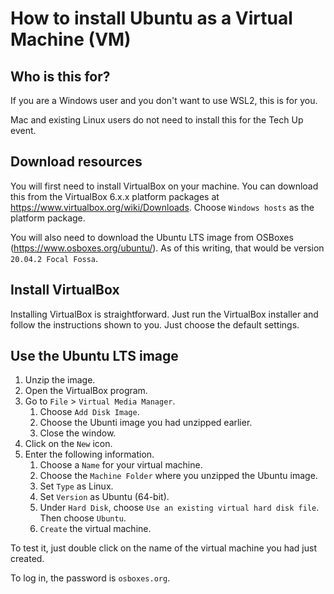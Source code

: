 # How to install Ubuntu as a Virtual Machine (VM)

## Who is this for?

If you are a Windows user and you don't want to use WSL2, this is for you.

Mac and existing Linux users do not need to install this for the Tech Up event.

## Download resources

You will first need to install VirtualBox on your machine. You can download this from the VirtualBox 6.x.x platform packages at https://www.virtualbox.org/wiki/Downloads. Choose `Windows hosts` as the platform package.

You will also need to download the Ubuntu LTS image from OSBoxes (https://www.osboxes.org/ubuntu/). As of this writing, that would be version `20.04.2 Focal Fossa`. 

## Install VirtualBox

Installing VirtualBox is straightforward. Just run the VirtualBox installer and follow the instructions shown to you. Just choose the default settings.

## Use the Ubuntu LTS image

1. Unzip the image. 
2. Open the VirtualBox program.
3. Go to `File` > `Virtual Media Manager`.
	1. Choose `Add Disk Image`.
	2. Choose the Ubunti image you had unzipped earlier.
	3. Close the window.
4. Click on the `New` icon.
5. Enter the following information.
	1. Choose a `Name` for your virtual machine.
	2. Choose the `Machine Folder` where you unzipped the Ubuntu image.
	3. Set `Type` as Linux.
	4. Set `Version` as Ubuntu (64-bit).
	5. Under `Hard Disk`, choose `Use an existing virtual hard disk file`. Then choose `Ubuntu`.
	6. `Create` the virtual machine.

To test it, just double click on the name of the virtual machine you had just created.

To log in, the password is `osboxes.org`.

